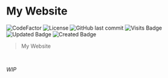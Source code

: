 # My Website
![CodeFactor](https://www.codefactor.io/repository/github/phlipde/website---phlipde/badge/master?label=Codefactor)
![License](https://img.shields.io/github/license/Phlipde/Website---Phlipde?label=License)
![GitHub last commit](https://img.shields.io/github/last-commit/phlipde/Website---Phlipde?label=Last%20Commit)
![Visits Badge](https://badges.pufler.dev/visits/phlipde/Website---Phlipde)
![Updated Badge](https://badges.pufler.dev/updated/phlipde/Website---Phlipde)
![Created Badge](https://badges.pufler.dev/created/phlipde/Website---Phlipde)


> My Website
<br>

*WIP*
